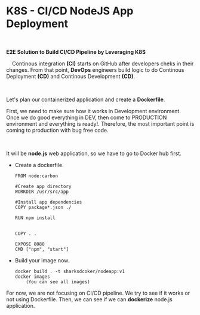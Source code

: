# K8S - CI/CD NodeJS App Deployment

<br />

**E2E Solution to Build CI/CD Pipeline by Leveraging K8S**

&nbsp; &nbsp; Continous integration **(CI)** starts on GitHub after developers cheks in their changes. From that point, **DevOps** engineers build logic to do 
Continous Deployment **(CD)** and Continous Development **(CD)**.

<br />

Let's plan our containerized application and create a **Dockerfile**.

First, we need to make sure how it works in Development environment. Once we do good everything in DEV, then come to PRODUCTION environment and 
everything is ready!. Therefore, the most important point is coming to production with bug free code.

<br />

It will be **node.js** web application, so we have to go to Docker hub first.

   -  Create a dockerfile.

          FROM node:carbon

          #Create app directory 
          WORKDIR /usr/src/app 

          #Install app dependencies
          COPY package*.json ./

          RUN npm install 


          COPY . . 

          EXPOSE 8080 
          CMD ["npm", "start"]
          
   -  Build your image now.

          docker build . -t sharksdcoker/nodeapp:v1
          docker images
              (You can see all images)
              
For now, we are not focusing on CI/CD pipeline. We try to see if it works or not using Dockerfile. Then, we can see if we can **dockerize**
node.js application.




          
          
          
          
          
          
          
          
          
          
          
          
          
          
          
          
          
          
          
          
          
          
          
          
          









